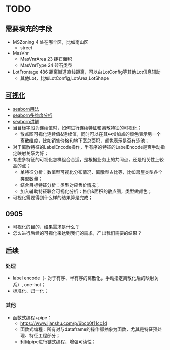 # TODO 

## 需要填充的字段

- MSZoning 4 处在哪个区，比如南山区
	- street
- MasVnr
	- MasVnrArea 23 砖石面积
	- MasVnrType 24 砖石类型
- LotFrontage 486 距离街道直线距离，可以由LotConfig等其他Lot信息辅助
	- 其他Lot，比如LotConfig,LotArea,LotShape
    
## [可视化](https://github.com/NemoHoHaloAi/something_I_should_remember/blob/master/memo/iiam/iv/da_ml/%E6%95%B0%E6%8D%AE%E5%8F%AF%E8%A7%86%E5%8C%96/README.md)

- [seaborn用法](http://seaborn.pydata.org/examples/index.html)
- [seaborn多维度分析](https://www.jianshu.com/p/3ae90f227034)
- [seaborn讲解](https://www.jianshu.com/p/95d02007bff5)
- 当目标字段为连续值时，如何进行连续特征和离散特征的可视化；
	- 散点图可视化连续值&连续值，同时可以在其中增加点的颜色表示另一个离散维度，比如销售价格和地下室总面积，颜色表示是否有泳池；
- 对于离散特征的LabelEncode操作，半有序的特征的LabelEncode是否手动指定映射关系为好；
- 考虑多特征的可视化怎样组合合适，是根据业务上的共同点，还是相关性上较高的点；
	- 单特征分析：数值型可视化分布情况、离散型占比等，比如房屋类型各个类型数量；
	- 结合目标特征分析：类型对应售价情况；
	- 加入辅助特征联合可视化分析：售价&面积的散点图，类型做颜色；
- 可视化需要得到什么样的结果算是完成；

## 0905
- 可视化的目的、结果需求是什么？
- 怎么进行后续的可视化来达到我们的需求，产出我们需要的结果？

## 后续
### 处理
- label encode（- 对于有序、半有序的离散化，手动指定离散化后的映射关系）, one-hot；
- 标准化、归一化；

### 其他
- 函数式编程+pipe：
	- https://www.jianshu.com/p/6bcb0f11cc1d
	- 函数式编程：所有对与dataframe的操作都抽象为函数，尤其是特征预处理、特征工程部分；
	- 利用pipe进行链式编程，增强可读性；
